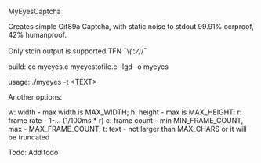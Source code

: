 MyEyesCaptcha

Creates simple Gif89a Captcha, with static noise to stdout
99.91% ocrproof, 42% humanproof.

Only stdin output is supported TFN ¯\\_(ツ)_/¯

build: cc myeyes.c myeyestofile.c -lgd -o myeyes

usage:
./myeyes -t \<TEXT\>

Another options:

w: width - max width is MAX_WIDTH;
h: height - max is MAX_HEIGHT;
r: frame rate - 1-... (1/100ms * r)
c: frame count - min MIN_FRAME_COUNT, max - MAX_FRAME_COUNT;
t: text - not larger than MAX_CHARS or it will be truncated

Todo:
Add todo
